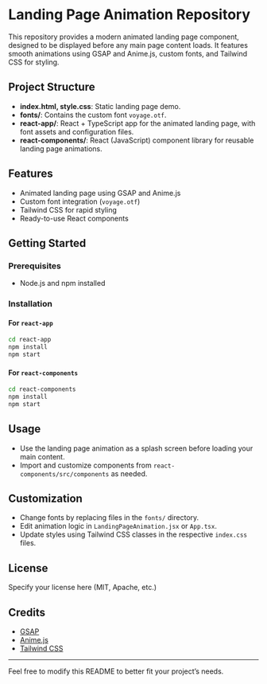 # Landing Page Animation Repository

This repository provides a modern animated landing page component, designed to be displayed before any main page content loads. It features smooth animations using GSAP and Anime.js, custom fonts, and Tailwind CSS for styling.

## Project Structure

- **index.html, style.css**: Static landing page demo.
- **fonts/**: Contains the custom font `voyage.otf`.
- **react-app/**: React + TypeScript app for the animated landing page, with font assets and configuration files.
- **react-components/**: React (JavaScript) component library for reusable landing page animations.

## Features
- Animated landing page using GSAP and Anime.js
- Custom font integration (`voyage.otf`)
- Tailwind CSS for rapid styling
- Ready-to-use React components

## Getting Started

### Prerequisites
- Node.js and npm installed

### Installation

#### For `react-app`
```bash
cd react-app
npm install
npm start
```

#### For `react-components`
```bash
cd react-components
npm install
npm start
```

## Usage
- Use the landing page animation as a splash screen before loading your main content.
- Import and customize components from `react-components/src/components` as needed.

## Customization
- Change fonts by replacing files in the `fonts/` directory.
- Edit animation logic in `LandingPageAnimation.jsx` or `App.tsx`.
- Update styles using Tailwind CSS classes in the respective `index.css` files.

## License
Specify your license here (MIT, Apache, etc.)

## Credits
- [GSAP](https://greensock.com/gsap/)
- [Anime.js](https://animejs.com/)
- [Tailwind CSS](https://tailwindcss.com/)

---
Feel free to modify this README to better fit your project’s needs.
